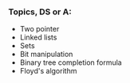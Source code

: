 ### Topics, DS or A:
- Two pointer
- Linked lists
- Sets
- Bit manipulation
- Binary tree completion formula
- Floyd's algorithm